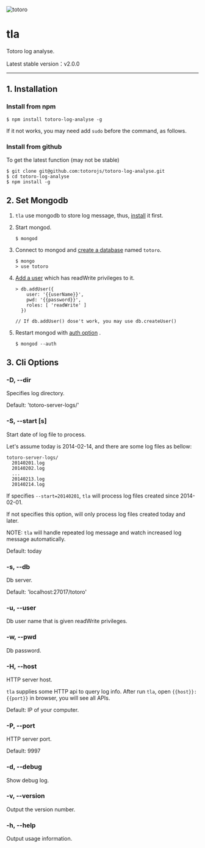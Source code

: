 ![totoro](https://f.cloud.github.com/assets/340282/891339/657d9018-fa54-11e2-9760-6955388fd8fc.jpg)

# tla

Totoro log analyse.

Latest stable version：v2.0.0

---

## 1. Installation

### Install from npm

```
$ npm install totoro-log-analyse -g
```

If it not works, you may need add `sudo` before the command, as follows.

### Install from github

To get the latest function (may not be stable)

```
$ git clone git@github.com:totorojs/totoro-log-analyse.git
$ cd totoro-log-analyse
$ npm install -g
```

## 2. Set Mongodb

1. `tla` use mongodb to store log message, thus, [install](http://docs.mongodb.org/manual/installation/) it first.

2. Start mongod.

    ```
    $ mongod
    ```

3. Connect to mongod and [create a database](http://docs.mongodb.org/manual/tutorial/getting-started/#connect-to-a-mongod) named `totoro`.

    ```
    $ mongo
    > use totoro
    ```

4. [Add a user](http://docs.mongodb.org/manual/tutorial/add-user-to-database/#create-the-new-user) which has readWrite privileges to it.

    ```
    > db.addUser({
        user: '{{userName}}',
        pwd: '{{password}}',
        roles: [ 'readWrite' ]
      })

    // If db.addUser() dose't work, you may use db.createUser()
    ```

5. Restart mongod with [auth option](http://docs.mongodb.org/manual/reference/configuration-options/#auth) .

    ```
    $ mongod --auth
    ```

## 3. Cli Options

### -D, --dir

Specifies log directory.

Default: 'totoro-server-logs/'

### -S, --start [s]

Start date of log file to process.

Let's assume today is 2014-02-14, and there are some log files as bellow:

```
totoro-server-logs/
  20140201.log
  20140202.log
  ...
  20140213.log
  20140214.log
```

If specifies `--start=20140201`, `tla` will process log files created since 2014-02-01.

If not specifies this option, will only process log files created today and later.

NOTE: `tla` will handle repeated log message and watch increased log message automatically.

Default: today

### -s, --db

Db server.

Default: 'localhost:27017/totoro'

### -u, --user

Db user name that is given readWrite privileges.

### -w, --pwd

Db password.

### -H, --host

HTTP server host.

`tla` supplies some HTTP api to query log info. After run `tla`, open `{{host}}:{{port}}` in browser, you will see all APIs.

Default: IP of your computer.

### -P, --port

HTTP server port.

Default: 9997

### -d, --debug

Show debug log.

### -v, --version

Output the version number.

### -h, --help

Output usage information.
